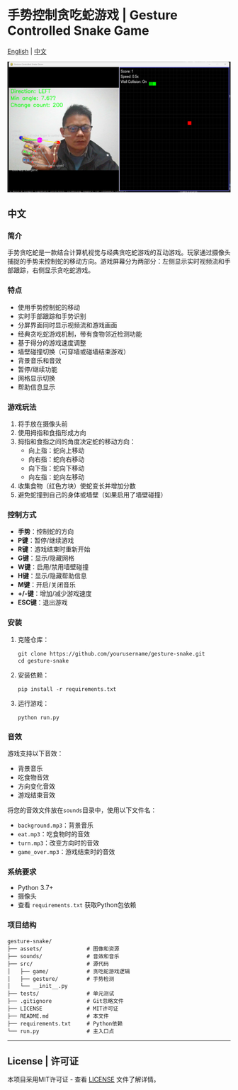 # 手势控制贪吃蛇游戏 | Gesture Controlled Snake Game

[English](README_en.md) | [中文](#中文)

<img src="assets/gensture-snake.png" alt="游戏演示" width="800"/>

## 中文

### 简介

手势贪吃蛇是一款结合计算机视觉与经典贪吃蛇游戏的互动游戏。玩家通过摄像头捕捉的手势来控制蛇的移动方向。游戏屏幕分为两部分：左侧显示实时视频流和手部跟踪，右侧显示贪吃蛇游戏。

### 特点

- 使用手势控制蛇的移动
- 实时手部跟踪和手势识别
- 分屏界面同时显示视频流和游戏画面
- 经典贪吃蛇游戏机制，带有食物邻近检测功能
- 基于得分的游戏速度调整
- 墙壁碰撞切换（可穿墙或碰墙结束游戏）
- 背景音乐和音效
- 暂停/继续功能
- 网格显示切换
- 帮助信息显示

### 游戏玩法

1. 将手放在摄像头前
2. 使用拇指和食指形成方向
3. 拇指和食指之间的角度决定蛇的移动方向：
   - 向上指：蛇向上移动
   - 向右指：蛇向右移动
   - 向下指：蛇向下移动
   - 向左指：蛇向左移动
4. 收集食物（红色方块）使蛇变长并增加分数
5. 避免蛇撞到自己的身体或墙壁（如果启用了墙壁碰撞）

### 控制方式

- **手势**：控制蛇的方向
- **P键**：暂停/继续游戏
- **R键**：游戏结束时重新开始
- **G键**：显示/隐藏网格
- **W键**：启用/禁用墙壁碰撞
- **H键**：显示/隐藏帮助信息
- **M键**：开启/关闭音乐
- **+/-键**：增加/减少游戏速度
- **ESC键**：退出游戏

### 安装

1. 克隆仓库：
   ```
   git clone https://github.com/yourusername/gesture-snake.git
   cd gesture-snake
   ```

2. 安装依赖：
   ```
   pip install -r requirements.txt
   ```

3. 运行游戏：
   ```
   python run.py
   ```

### 音效

游戏支持以下音效：
- 背景音乐
- 吃食物音效
- 方向变化音效
- 游戏结束音效

将您的音效文件放在`sounds`目录中，使用以下文件名：
- `background.mp3`：背景音乐
- `eat.mp3`：吃食物时的音效
- `turn.mp3`：改变方向时的音效
- `game_over.mp3`：游戏结束时的音效

### 系统要求

- Python 3.7+
- 摄像头
- 查看 `requirements.txt` 获取Python包依赖

### 项目结构

```
gesture-snake/
├── assets/              # 图像和资源
├── sounds/              # 音效和音乐
├── src/                 # 源代码
│   ├── game/            # 贪吃蛇游戏逻辑
│   ├── gesture/         # 手势检测
│   └── __init__.py
├── tests/               # 单元测试
├── .gitignore           # Git忽略文件
├── LICENSE              # MIT许可证
├── README.md            # 本文件
├── requirements.txt     # Python依赖
└── run.py               # 主入口点
```

---


## License | 许可证

本项目采用MIT许可证 - 查看 [LICENSE](LICENSE) 文件了解详情。 